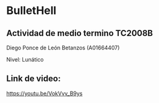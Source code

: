 # BulletHell
## Actividad de medio termino TC2008B
Diego Ponce de León Betanzos (A01664407)

Nivel: Lunático
## Link de video:
https://youtu.be/VokVvv_B9ys 
